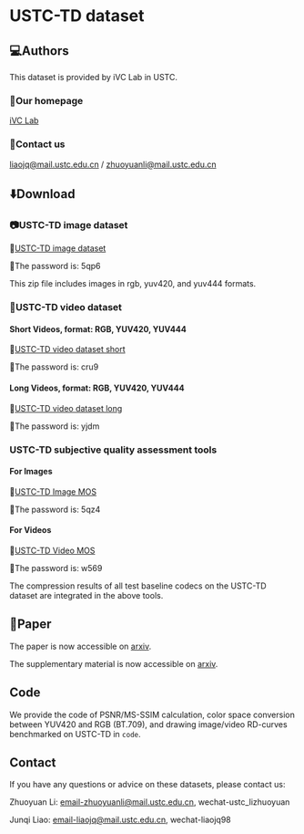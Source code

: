 # USTC-TD dataset
## :computer:Authors
This dataset is provided by iVC Lab in USTC.
### :house_with_garden:Our homepage
[iVC Lab](https://ustc-ivclab.github.io/)
### :e-mail:Contact us
liaojq@mail.ustc.edu.cn / zhuoyuanli@mail.ustc.edu.cn
## :arrow_down:Download
### :camera:USTC-TD image dataset
:link:[USTC-TD image dataset](https://rec.ustc.edu.cn/share/83840e60-030e-11f0-ba1e-1d94e01fd0f0)

:key:The password is: 5qp6

This zip file includes images in rgb, yuv420, and yuv444 formats.
### :movie_camera:USTC-TD video dataset
#### Short Videos, format: RGB, YUV420, YUV444
:link:[USTC-TD video dataset short](https://rec.ustc.edu.cn/share/bd349810-030e-11f0-8a36-11fa7acdef00)

:key:The password is: cru9

#### Long Videos, format: RGB, YUV420, YUV444
:link:[USTC-TD video dataset long](https://rec.ustc.edu.cn/share/ae78e8a0-030e-11f0-9d4a-29cd17f780eb)

:key:The password is: yjdm

### USTC-TD subjective quality assessment tools
#### For Images
:link:[USTC-TD Image MOS](https://rec.ustc.edu.cn/share/e1f160a0-030e-11f0-9321-b557332119f4)

:key:The password is: 5qz4

#### For Videos
:link:[USTC-TD Video MOS](https://rec.ustc.edu.cn/share/d18014c0-030e-11f0-814d-213681e86e2c)

:key:The password is: w569

The compression results of all test baseline codecs on the USTC-TD dataset are integrated in the above tools.

## :newspaper:Paper
The paper is now accessible on [arxiv](https://zhuoyuanli1997.github.io/files/USTC-TD/USTC-TD.pdf).

The supplementary material is now accessible on [arxiv](https://zhuoyuanli1997.github.io/files/USTC-TD/sup.pdf).


## Code
We provide the code of PSNR/MS-SSIM calculation, color space conversion between YUV420 and RGB (BT.709), and drawing image/video RD-curves benchmarked on USTC-TD in `code`. 

## Contact
If you have any questions or advice on these datasets, please contact us:

Zhuoyuan Li: email-zhuoyuanli@mail.ustc.edu.cn, wechat-ustc_lizhuoyuan

Junqi Liao: email-liaojq@mail.ustc.edu.cn, wechat-liaojq98



